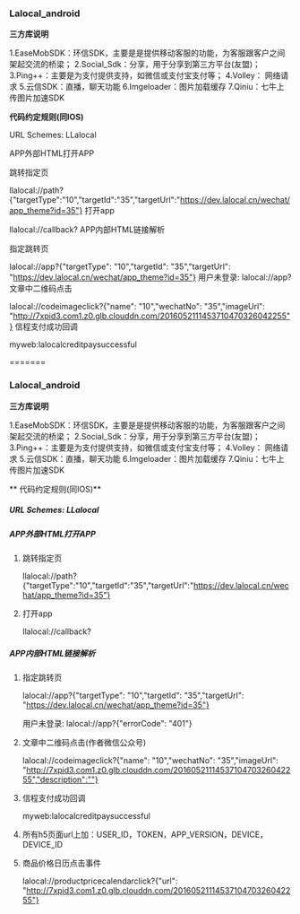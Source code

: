 
### Lalocal_android




 **三方库说明** 

1.EaseMobSDK：环信SDK，主要是是提供移动客服的功能，为客服跟客户之间架起交流的桥梁；
2.Social_Sdk：分享，用于分享到第三方平台(友盟)；
3.Ping++：主要是为支付提供支持，如微信或支付宝支付等；
4.Volley： 网络请求
5.云信SDK：直播，聊天功能
6.Imgeloader：图片加载缓存
7.Qiniu：七牛上传图片加速SDK


 **代码约定规则(同IOS)** 

URL Schemes: LLalocal

APP外部HTML打开APP

跳转指定页

llalocal://path?{"targetType":"10","targetId":"35","targetUrl":"https://dev.lalocal.cn/wechat/app_theme?id=35"}
打开app

llalocal://callback?
APP内部HTML链接解析

指定跳转页

lalocal://app?{"targetType": "10","targetId": "35","targetUrl": "https://dev.lalocal.cn/wechat/app_theme?id=35"}
用户未登录: lalocal://app?
文章中二维码点击

lalocal://codeimageclick?{"name": "10","wechatNo": "35","imageUrl": "http://7xpid3.com1.z0.glb.clouddn.com/2016052111453710470326042255"}
信程支付成功回调

myweb:lalocalcreditpaysuccessful

=======
### Lalocal_android




 **三方库说明** 

1.EaseMobSDK：环信SDK，主要是是提供移动客服的功能，为客服跟客户之间架起交流的桥梁；
2.Social_Sdk：分享，用于分享到第三方平台(友盟)；
3.Ping++：主要是为支付提供支持，如微信或支付宝支付等；
4.Volley： 网络请求
5.云信SDK：直播，聊天功能
6.Imgeloader：图片加载缓存
7.Qiniu：七牛上传图片加速SDK


 ** 代码约定规则(同IOS)** 

##### URL Schemes: LLalocal

##### APP外部HTML打开APP 
1. 跳转指定页 

	llalocal://path?{"targetType":"10","targetId":"35","targetUrl":"https://dev.lalocal.cn/wechat/app_theme?id=35"}	
	 
2. 打开app
 
	llalocal://callback?

##### APP内部HTML链接解析 
1. 指定跳转页

	lalocal://app?{"targetType": "10","targetId": "35","targetUrl": "https://dev.lalocal.cn/wechat/app_theme?id=35"}
	
	用户未登录: lalocal://app?{"errorCode": "401"}

2. 文章中二维码点击(作者微信公众号)

	lalocal://codeimageclick?{"name": "10","wechatNo": "35","imageUrl": "http://7xpid3.com1.z0.glb.clouddn.com/2016052111453710470326042255","description":""}
	
3. 信程支付成功回调 

	myweb:lalocalcreditpaysuccessful
	
4. 所有h5页面url上加：USER_ID，TOKEN，APP_VERSION，DEVICE，DEVICE_ID  
   
5. 商品价格日历点击事件

	lalocal://productpricecalendarclick?{"url": "http://7xpid3.com1.z0.glb.clouddn.com/2016052111453710470326042255"}



